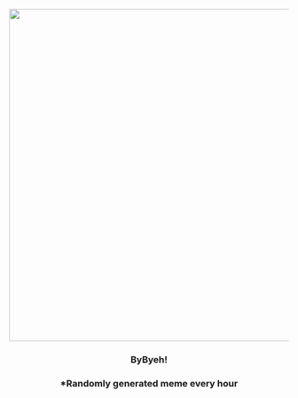 <p align="center">
        <img src="https://i.redd.it/r06f37lze0691.jpg" width="600" height="600">
        </p>
        <h3 align="center">ByByeh!</h3>
        <h3 align="center">*Randomly generated meme every hour</h3>
    